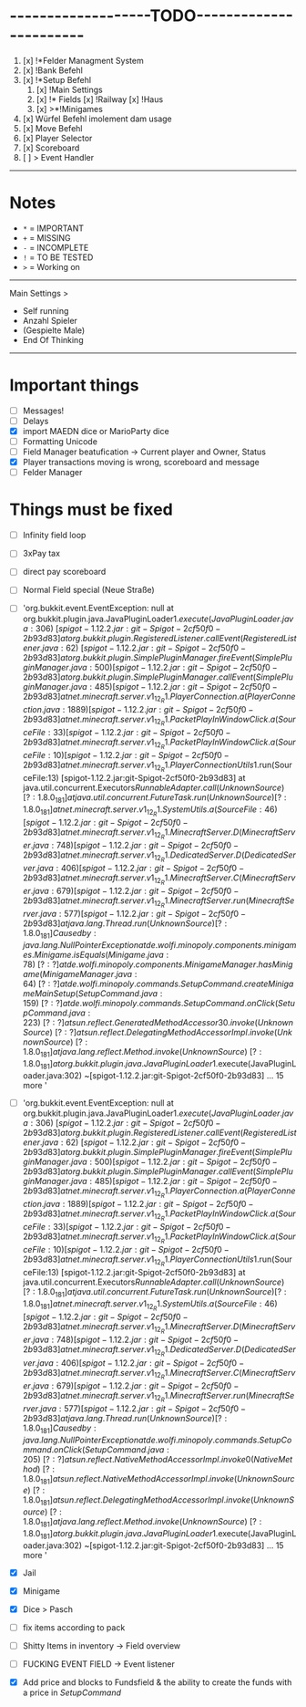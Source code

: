 # -------------------TODO-----------------------
1. [x] !*Felder Managment System
2. [x] !Bank Befehl
3. [x] !*Setup Befehl
    1. [x] !Main Settings
   	2. [x] !* Fields
        [x] !Railway
        [x] !Haus
    3. [x] >*!Minigames
4. [x] Würfel Befehl imolement dam usage 
5. [x] Move Befehl
6. [x] Player Selector
7. [x] Scoreboard
8. [ ] > Event Handler

---

# Notes
- `*` = IMPORTANT
- `+` = MISSING
- `-` = INCOMPLETE
- `!` = TO BE TESTED
- `>` = Working on

---

Main Settings >
  - Self running
  - Anzahl Spieler
  - (Gespielte Male)
  - End Of Thinking

  
---
# Important things

- [ ] Messages!
- [ ] Delays
- [x] import MAEDN dice or MarioParty dice
- [ ] Formatting Unicode
- [ ] Field Manager beatufication -> Current player and Owner, Status
- [x] Player transactions moving is wrong, scoreboard and message
- [ ] Felder Manager
# Things must be fixed

- [ ] Infinity field loop

- [ ] 3xPay tax

- [ ] direct pay scoreboard

- [ ] Normal Field special (Neue Straße)

- [ ] 'org.bukkit.event.EventException: null
        at org.bukkit.plugin.java.JavaPluginLoader$1.execute(JavaPluginLoader.java:306) ~[spigot-1.12.2.jar:git-Spigot-2cf50f0-2b93d83]
        at org.bukkit.plugin.RegisteredListener.callEvent(RegisteredListener.java:62) ~[spigot-1.12.2.jar:git-Spigot-2cf50f0-2b93d83]
        at org.bukkit.plugin.SimplePluginManager.fireEvent(SimplePluginManager.java:500) [spigot-1.12.2.jar:git-Spigot-2cf50f0-2b93d83]
        at org.bukkit.plugin.SimplePluginManager.callEvent(SimplePluginManager.java:485) [spigot-1.12.2.jar:git-Spigot-2cf50f0-2b93d83]
        at net.minecraft.server.v1_12_R1.PlayerConnection.a(PlayerConnection.java:1889) [spigot-1.12.2.jar:git-Spigot-2cf50f0-2b93d83]
        at net.minecraft.server.v1_12_R1.PacketPlayInWindowClick.a(SourceFile:33) [spigot-1.12.2.jar:git-Spigot-2cf50f0-2b93d83]
        at net.minecraft.server.v1_12_R1.PacketPlayInWindowClick.a(SourceFile:10) [spigot-1.12.2.jar:git-Spigot-2cf50f0-2b93d83]
        at net.minecraft.server.v1_12_R1.PlayerConnectionUtils$1.run(SourceFile:13) [spigot-1.12.2.jar:git-Spigot-2cf50f0-2b93d83]
        at java.util.concurrent.Executors$RunnableAdapter.call(Unknown Source) [?:1.8.0_181]
        at java.util.concurrent.FutureTask.run(Unknown Source) [?:1.8.0_181]
        at net.minecraft.server.v1_12_R1.SystemUtils.a(SourceFile:46) [spigot-1.12.2.jar:git-Spigot-2cf50f0-2b93d83]
        at net.minecraft.server.v1_12_R1.MinecraftServer.D(MinecraftServer.java:748) [spigot-1.12.2.jar:git-Spigot-2cf50f0-2b93d83]
        at net.minecraft.server.v1_12_R1.DedicatedServer.D(DedicatedServer.java:406) [spigot-1.12.2.jar:git-Spigot-2cf50f0-2b93d83]
        at net.minecraft.server.v1_12_R1.MinecraftServer.C(MinecraftServer.java:679) [spigot-1.12.2.jar:git-Spigot-2cf50f0-2b93d83]
        at net.minecraft.server.v1_12_R1.MinecraftServer.run(MinecraftServer.java:577) [spigot-1.12.2.jar:git-Spigot-2cf50f0-2b93d83]
        at java.lang.Thread.run(Unknown Source) [?:1.8.0_181]
Caused by: java.lang.NullPointerException
        at de.wolfi.minopoly.components.minigames.Minigame.isEquals(Minigame.java:78) ~[?:?]
        at de.wolfi.minopoly.components.MinigameManager.hasMinigame(MinigameManager.java:64) ~[?:?]
        at de.wolfi.minopoly.commands.SetupCommand.createMinigameMainSetup(SetupCommand.java:159) ~[?:?]
        at de.wolfi.minopoly.commands.SetupCommand.onClick(SetupCommand.java:223) ~[?:?]
        at sun.reflect.GeneratedMethodAccessor30.invoke(Unknown Source) ~[?:?]
        at sun.reflect.DelegatingMethodAccessorImpl.invoke(Unknown Source) ~[?:1.8.0_181]
        at java.lang.reflect.Method.invoke(Unknown Source) ~[?:1.8.0_181]
        at org.bukkit.plugin.java.JavaPluginLoader$1.execute(JavaPluginLoader.java:302) ~[spigot-1.12.2.jar:git-Spigot-2cf50f0-2b93d83]
        ... 15 more
'
- [ ] 'org.bukkit.event.EventException: null
        at org.bukkit.plugin.java.JavaPluginLoader$1.execute(JavaPluginLoader.java:306) ~[spigot-1.12.2.jar:git-Spigot-2cf50f0-2b93d83]
        at org.bukkit.plugin.RegisteredListener.callEvent(RegisteredListener.java:62) ~[spigot-1.12.2.jar:git-Spigot-2cf50f0-2b93d83]
        at org.bukkit.plugin.SimplePluginManager.fireEvent(SimplePluginManager.java:500) [spigot-1.12.2.jar:git-Spigot-2cf50f0-2b93d83]
        at org.bukkit.plugin.SimplePluginManager.callEvent(SimplePluginManager.java:485) [spigot-1.12.2.jar:git-Spigot-2cf50f0-2b93d83]
        at net.minecraft.server.v1_12_R1.PlayerConnection.a(PlayerConnection.java:1889) [spigot-1.12.2.jar:git-Spigot-2cf50f0-2b93d83]
        at net.minecraft.server.v1_12_R1.PacketPlayInWindowClick.a(SourceFile:33) [spigot-1.12.2.jar:git-Spigot-2cf50f0-2b93d83]
        at net.minecraft.server.v1_12_R1.PacketPlayInWindowClick.a(SourceFile:10) [spigot-1.12.2.jar:git-Spigot-2cf50f0-2b93d83]
        at net.minecraft.server.v1_12_R1.PlayerConnectionUtils$1.run(SourceFile:13) [spigot-1.12.2.jar:git-Spigot-2cf50f0-2b93d83]
        at java.util.concurrent.Executors$RunnableAdapter.call(Unknown Source) [?:1.8.0_181]
        at java.util.concurrent.FutureTask.run(Unknown Source) [?:1.8.0_181]
        at net.minecraft.server.v1_12_R1.SystemUtils.a(SourceFile:46) [spigot-1.12.2.jar:git-Spigot-2cf50f0-2b93d83]
        at net.minecraft.server.v1_12_R1.MinecraftServer.D(MinecraftServer.java:748) [spigot-1.12.2.jar:git-Spigot-2cf50f0-2b93d83]
        at net.minecraft.server.v1_12_R1.DedicatedServer.D(DedicatedServer.java:406) [spigot-1.12.2.jar:git-Spigot-2cf50f0-2b93d83]
        at net.minecraft.server.v1_12_R1.MinecraftServer.C(MinecraftServer.java:679) [spigot-1.12.2.jar:git-Spigot-2cf50f0-2b93d83]
        at net.minecraft.server.v1_12_R1.MinecraftServer.run(MinecraftServer.java:577) [spigot-1.12.2.jar:git-Spigot-2cf50f0-2b93d83]
        at java.lang.Thread.run(Unknown Source) [?:1.8.0_181]
Caused by: java.lang.NullPointerException
        at de.wolfi.minopoly.commands.SetupCommand.onClick(SetupCommand.java:205) ~[?:?]
        at sun.reflect.NativeMethodAccessorImpl.invoke0(Native Method) ~[?:1.8.0_181]
        at sun.reflect.NativeMethodAccessorImpl.invoke(Unknown Source) ~[?:1.8.0_181]
        at sun.reflect.DelegatingMethodAccessorImpl.invoke(Unknown Source) ~[?:1.8.0_181]
        at java.lang.reflect.Method.invoke(Unknown Source) ~[?:1.8.0_181]
        at org.bukkit.plugin.java.JavaPluginLoader$1.execute(JavaPluginLoader.java:302) ~[spigot-1.12.2.jar:git-Spigot-2cf50f0-2b93d83]
        ... 15 more
'
- [x] Jail

- [x] Minigame

- [x] Dice > Pasch

- [ ] fix items according to pack

- [ ] Shitty Items in inventory -> Field overview

- [ ] FUCKING EVENT FIELD -> Event listener

- [x] Add price and blocks to Fundsfield & the ability to create the funds with a price in _SetupCommand_


